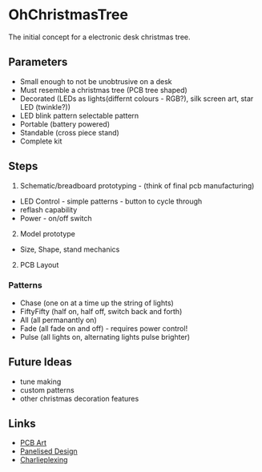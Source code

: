 # OhChristmasTree
The initial concept for a electronic desk christmas tree.

## Parameters

* Small enough to not be unobtrusive on a desk
* Must resemble a christmas tree (PCB tree shaped)
* Decorated (LEDs as lights(differnt colours - RGB?), silk screen art, star LED (twinkle?))
* LED blink pattern selectable pattern
* Portable (battery powered)
* Standable (cross piece stand)
* Complete kit

## Steps
1. Schematic/breadboard prototyping - (think of final pcb manufacturing)
* LED Control - simple patterns - button to cycle through
* reflash capability
* Power - on/off switch
2. Model prototype
* Size, Shape, stand mechanics
2. PCB Layout

### Patterns
* Chase (one on at a time up the string of lights)
* FiftyFifty (half on, half off, switch back and forth)
* All (all permanantly on)
* Fade (all fade on and off) - requires power control!
* Pulse (all lights on, alternating lights pulse brighter)

## Future Ideas
* tune making
* custom patterns
* other christmas decoration features

## Links 
* [PCB Art](https://medium.com/@urish/a-practical-guide-to-designing-pcb-art-b5aa22926a5c)
* [Panelised Design](http://docs.oshpark.com/troubleshooting/panelized-designs/)
* [Charlieplexing](https://en.wikipedia.org/wiki/Charlieplexing)
